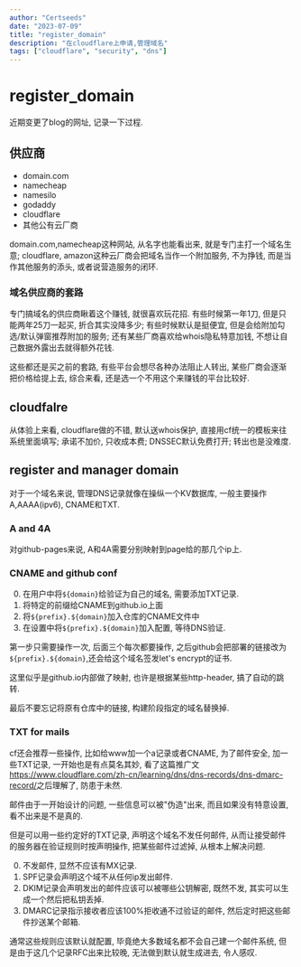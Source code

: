 ```yaml
---
author: "Certseeds"
date: "2023-07-09"
title: "register_domain"
description: "在cloudflare上申请,管理域名"
tags: ["cloudflare", "security", "dns"]
---
```


# register_domain

近期变更了blog的网址, 记录一下过程.

## 供应商

+ domain.com
+ namecheap
+ namesilo
+ godaddy
+ cloudflare
+ 其他公有云厂商

domain.com,namecheap这种网站, 从名字也能看出来, 就是专门主打一个域名生意; cloudflare, amazon这种云厂商会把域名当作一个附加服务, 不为挣钱, 而是当作其他服务的添头, 或者说营造服务的闭环.

### 域名供应商的套路

专门搞域名的供应商瞅着这个赚钱, 就很喜欢玩花招. 有些时候第一年1刀, 但是只能两年25刀一起买, 折合其实没降多少; 有些时候默认是挺便宜, 但是会给附加勾选/默认弹窗推荐附加的服务; 还有某些厂商喜欢给whois隐私特意加钱, 不想让自己数据外露出去就得额外花钱.

这些都还是买之前的套路, 有些平台会想尽各种办法阻止人转出, 某些厂商会逐渐把价格给提上去, 综合来看, 还是选一个不用这个来赚钱的平台比较好.

## cloudfalre

从体验上来看, cloudflare做的不错, 默认送whois保护, 直接用cf统一的模板来往系统里面填写; 承诺不加价, 只收成本费; DNSSEC默认免费打开; 转出也是没难度.

## register and manager domain

对于一个域名来说, 管理DNS记录就像在操纵一个KV数据库, 一般主要操作A,AAAA(ipv6), CNAME和TXT.

### A and 4A

对github-pages来说, A和4A需要分别映射到page给的那几个ip上.

### CNAME and github conf

0. 在用户中将`${domain}`给验证为自己的域名, 需要添加TXT记录.
0. 将特定的前缀给CNAME到github.io上面
0. 将`${prefix}.${domain}`加入仓库的CNAME文件中
0. 在设置中将`${prefix}.${domain}`加入配置, 等待DNS验证.

第一步只需要操作一次, 后面三个每次都要操作, 之后github会把部署的链接改为`${prefix}.${domain}`,还会给这个域名签发let's encrypt的证书.

这里似乎是github.io内部做了映射, 也许是根据某些http-header, 搞了自动的跳转.

最后不要忘记将原有仓库中的链接, 构建阶段指定的域名替换掉.

### TXT for mails

cf还会推荐一些操作, 比如给www加一个a记录或者CNAME, 为了邮件安全, 加一些TXT记录, 一开始也是有点莫名其妙,  看了这篇推广文<https://www.cloudflare.com/zh-cn/learning/dns/dns-records/dns-dmarc-record/>之后理解了, 防患于未然.

邮件由于一开始设计的问题, 一些信息可以被"伪造"出来, 而且如果没有特意设置, 看不出来是不是真的.

但是可以用一些约定好的TXT记录, 声明这个域名不发任何邮件, 从而让接受邮件的服务器在验证规则时按声明操作, 把某些邮件过滤掉, 从根本上解决问题.

0. 不发邮件, 显然不应该有MX记录.
1. SPF记录会声明这个域不从任何ip发出邮件.
2. DKIM记录会声明发出的邮件应该可以被哪些公钥解密, 既然不发, 其实可以生成一个然后把私钥丢掉.
3. DMARC记录指示接收者应该100%拒收通不过验证的邮件, 然后定时把这些邮件抄送某个邮箱.

通常这些规则应该默认就配置, 毕竟绝大多数域名都不会自己建一个邮件系统, 但是由于这几个记录RFC出来比较晚, 无法做到默认就生成进去, 令人感叹.
